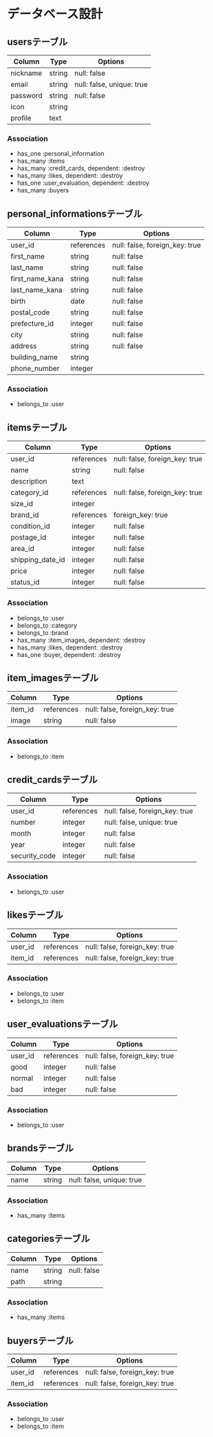 # データベース設計
## usersテーブル
|Column|Type|Options|
|------|----|-------|
|nickname|string|null: false|
|email|string|null: false, unique: true|
|password|string|null: false|
|icon|string||
|profile|text||

### Association
- has_one :personal_information
- has_many :items
- has_many :credit_cards, dependent: :destroy
- has_many :likes, dependent: :destroy
- has_one :user_evaluation, dependent: :destroy
- has_many :buyers

## personal_informationsテーブル
|Column|Type|Options|
|------|----|-------|
|user_id|references|null: false, foreign_key: true|
|first_name|string|null: false|
|last_name|string|null: false|
|first_name_kana|string|null: false|
|last_name_kana|string|null: false|
|birth|date|null: false|
|postal_code|string|null: false|
|prefecture_id|integer|null: false|
|city|string|null: false|
|address|string|null: false|
|building_name|string||
|phone_number|integer||

### Association
- belongs_to :user

## itemsテーブル
|Column|Type|Options|
|------|----|-------|
|user_id|references|null: false, foreign_key: true|
|name|string|null: false|
|description|text||
|category_id|references|null: false, foreign_key: true|
|size_id|integer||
|brand_id|references|foreign_key: true|
|condition_id|integer|null: false|
|postage_id|integer|null: false|
|area_id|integer|null: false|
|shipping_date_id|integer|null: false|
|price|integer|null: false|
|status_id|integer|null: false|

### Association
- belongs_to :user
- belongs_to :category
- belongs_to :brand
- has_many :item_images, dependent: :destroy
- has_many :likes, dependent: :destroy
- has_one :buyer, dependent: :destroy

## item_imagesテーブル
|Column|Type|Options|
|------|----|-------|
|item_id|references|null: false, foreign_key: true|
|image|string|null: false|

### Association
- belongs_to :item

## credit_cardsテーブル
|Column|Type|Options|
|------|----|-------|
|user_id|references|null: false, foreign_key: true|
|number|integer|null: false, unique: true|
|month|integer|null: false|
|year|integer|null: false|
|security_code|integer|null: false|

### Association
- belongs_to :user

## likesテーブル
|Column|Type|Options|
|------|----|-------|
|user_id|references|null: false, foreign_key: true|
|item_id|references|null: false, foreign_key: true|

### Association
- belongs_to :user
- belongs_to :item

## user_evaluationsテーブル
|Column|Type|Options|
|------|----|-------|
|user_id|references|null: false, foreign_key: true|
|good|integer|null: false|
|normal|integer|null: false|
|bad|integer|null: false|

### Association
- belongs_to :user

## brandsテーブル
|Column|Type|Options|
|------|----|-------|
|name|string|null: false, unique: true|

### Association
- has_many :items

## categoriesテーブル
|Column|Type|Options|
|------|----|-------|
|name|string|null: false|
|path|string||

### Association
- has_many :items

## buyersテーブル
|Column|Type|Options|
|------|----|-------|
|user_id|references|null: false, foreign_key: true|
|item_id|references|null: false, foreign_key: true|

### Association
- belongs_to :user
- belongs_to :item

